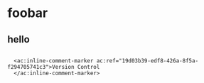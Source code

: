<html>
  
# foobar

  
## hello


  
## 
      <ac:inline-comment-marker ac:ref="19d03b39-edf8-426a-8f5a-f294705741c3">Version Control
      </ac:inline-comment-marker>
  



</html>
